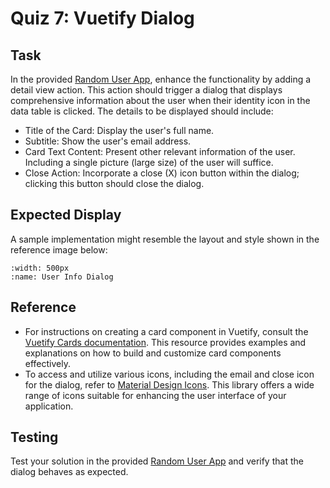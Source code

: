 # Quiz 7: Vuetify Dialog

## Task

In the provided [Random User App](https://stackblitz.com/github/GVSU-CIS371/sample-code/tree/main/Vue.js/Vuetify/RandomUserApp), enhance the functionality by adding a detail view action. This action should trigger a dialog that displays comprehensive information about the user when their identity icon in the data table is clicked. The details to be displayed should include:

- Title of the Card: Display the user's full name.
- Subtitle: Show the user's email address.
- Card Text Content: Present other relevant information of the user. Including a single picture (large size) of the user will suffice.
- Close Action: Incorporate a close (X) icon button within the dialog; clicking this button should close the dialog.

## Expected Display

A sample implementation might resemble the layout and style shown in the reference image below:

```{image} ../assets/img/randomUser.jpg
:width: 500px
:name: User Info Dialog
```

## Reference

- For instructions on creating a card component in Vuetify, consult the [Vuetify Cards documentation](https://vuetifyjs.com/en/components/cards/#basics). This resource provides examples and explanations on how to build and customize card components effectively.
- To access and utilize various icons, including the email and close icon for the dialog, refer to [Material Design Icons](https://icon-sets.iconify.design/mdi/). This library offers a wide range of icons suitable for enhancing the user interface of your application.

## Testing

Test your solution in the provided [Random User App](https://stackblitz.com/github/GVSU-CIS371/sample-code/tree/main/Vue.js/Vuetify/RandomUserApp) and verify that the dialog behaves as expected.
